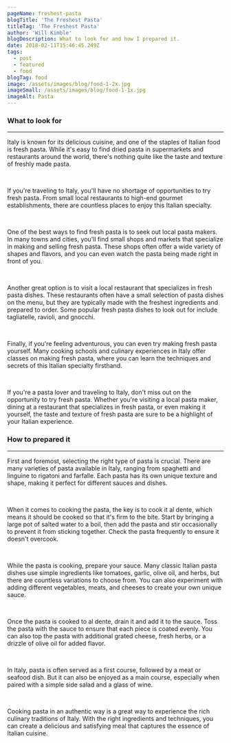 ```yaml
---
pageName: freshest-pasta
blogTitle: 'The Freshest Pasta'
titleTag: 'The Freshest Pasta'
author: 'Will Kimble'
blogDescription: What to look for and how I prepared it.
date: 2018-02-11T15:46:45.249Z
tags:
  - post
  - featured
  - food
blogTag: food
image: /assets/images/blog/food-1-2x.jpg
imageSmall: /assets/images/blog/food-1-1x.jpg
imageAlt: Pasta
---
```


<h3 class="blog-post__sub-heading revealFade">What to look for</h3>
<hr class="blog-post__divider revealFade">
<div class="blog-post__description revealFade">
    <p>Italy is known for its delicious cuisine, and one of the staples of Italian food is fresh pasta. While it's easy to find dried pasta in supermarkets and restaurants around the world, there's nothing quite like the taste and texture of freshly made pasta.
    </p><br>
    <p>If you're traveling to Italy, you'll have no shortage of opportunities to try fresh pasta. From small local restaurants to high-end gourmet establishments, there are countless places to enjoy this Italian specialty.
    </p><br>
    <p>One of the best ways to find fresh pasta is to seek out local pasta makers. In many towns and cities, you'll find small shops and markets that specialize in making and selling fresh pasta. These shops often offer a wide variety of shapes and flavors, and you can even watch the pasta being made right in front of you.
    </p><br>
    <p>Another great option is to visit a local restaurant that specializes in fresh pasta dishes. These restaurants often have a small selection of pasta dishes on the menu, but they are typically made with the freshest ingredients and prepared to order. Some popular fresh pasta dishes to look out for include tagliatelle, ravioli, and gnocchi.
    </p><br>
    <p>Finally, if you're feeling adventurous, you can even try making fresh pasta yourself. Many cooking schools and culinary experiences in Italy offer classes on making fresh pasta, where you can learn the techniques and secrets of this Italian specialty firsthand.
    </p><br>
    <p>If you're a pasta lover and traveling to Italy, don't miss out on the opportunity to try fresh pasta. Whether you're visiting a local pasta maker, dining at a restaurant that specializes in fresh pasta, or even making it yourself, the taste and texture of fresh pasta are sure to be a highlight of your Italian experience.
    </p>
</div>
<h3 class="blog-post__sub-heading revealFade">How to prepared it</h3>
<hr class="blog-post__divider revealFade">
<div class="blog-post__description revealFade">
    <p>First and foremost, selecting the right type of pasta is crucial. There are many varieties of pasta available in Italy, ranging from spaghetti and linguine to rigatoni and farfalle. Each pasta has its own unique texture and shape, making it perfect for different sauces and dishes.
    </p><br>
    <p>When it comes to cooking the pasta, the key is to cook it al dente, which means it should be cooked so that it's firm to the bite. Start by bringing a large pot of salted water to a boil, then add the pasta and stir occasionally to prevent it from sticking together. Check the pasta frequently to ensure it doesn't overcook.
    </p><br>
    <p>While the pasta is cooking, prepare your sauce. Many classic Italian pasta dishes use simple ingredients like tomatoes, garlic, olive oil, and herbs, but there are countless variations to choose from. You can also experiment with adding different vegetables, meats, and cheeses to create your own unique sauce.
    </p><br>
    <p>Once the pasta is cooked to al dente, drain it and add it to the sauce. Toss the pasta with the sauce to ensure that each piece is coated evenly. You can also top the pasta with additional grated cheese, fresh herbs, or a drizzle of olive oil for added flavor.
    </p><br>
    <p>In Italy, pasta is often served as a first course, followed by a meat or seafood dish. But it can also be enjoyed as a main course, especially when paired with a simple side salad and a glass of wine.
    </p><br>
    <p>Cooking pasta in an authentic way is a great way to experience the rich culinary traditions of Italy. With the right ingredients and techniques, you can create a delicious and satisfying meal that captures the essence of Italian cuisine.
    </p>
</div>
